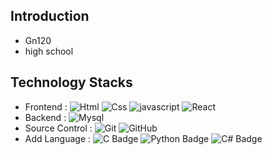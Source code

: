Introduction
-------------
* Gn120
* high school

Technology Stacks
-------------
* Frontend : ![Html](https://img.shields.io/badge/HTML-E34F26?style=flat&logo=html5&logoColor=white) ![Css](https://img.shields.io/badge/CSS-1572B6?style=flat&logo=css3&logoColor=white) ![javascript](https://img.shields.io/badge/JavaScript-F7DF1E?style=flat&logo=JavaScript&logoColor=white) ![React](https://img.shields.io/badge/React-61DAFB?style=flat&logo=React&logoColor=white)
* Backend : ![Mysql](https://img.shields.io/badge/MySql-4479A1?style=flat&logo=MySql&logoColor=white)
* Source Control : ![Git](https://img.shields.io/badge/Git-F05032?style=flat&logo=Git&logoColor=white) ![GitHub](https://img.shields.io/badge/GitHub-181717?style=flat&logo=GitHub&logoColor=white)
* Add Language : ![C Badge](https://img.shields.io/badge/C-00599C?style=flat&logo=c&logoColor=white) ![Python Badge](https://img.shields.io/badge/Python-3776AB?style=flat&logo=python&logoColor=white) ![C# Badge](https://img.shields.io/badge/C%23-512BD4?style=flat&logo=c-sharp&logoColor=white)